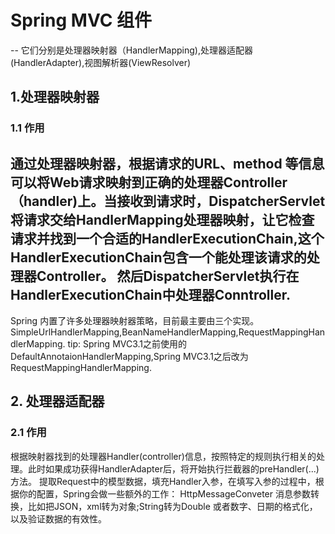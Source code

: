 # Spring MVC 组件
-- 它们分别是处理器映射器（HandlerMapping),处理器适配器(HandlerAdapter),视图解析器(ViewResolver)

## 1.处理器映射器
### 1.1 作用
通过处理器映射器，根据请求的URL、method 等信息可以将Web请求映射到正确的处理器Controller（handler)上。当接收到请求时，DispatcherServlet将请求交给HandlerMapping处理器映射，让它检查请求并找到一个合适的HandlerExecutionChain,这个HandlerExecutionChain包含一个能处理该请求的处理器Controller。 然后DispatcherServlet执行在HandlerExecutionChain中处理器Conntroller.
---------
Spring 内置了许多处理器映射器策略，目前最主要由三个实现。SimpleUrlHandlerMapping,BeanNameHandlerMapping,RequestMappingHandlerMapping.
tip: Spring MVC3.1之前使用的DefaultAnnotaionHandlerMapping,Spring MVC3.1之后改为RequestMappingHandlerMapping.

## 2. 处理器适配器
### 2.1 作用
 根据映射器找到的处理器Handler(controller)信息，按照特定的规则执行相关的处理。此时如果成功获得HandlerAdapter后，将开始执行拦截器的preHandler(...)方法。
 提取Request中的模型数据，填充Handler入参，在填写入参的过程中，根据你的配置，Spring会做一些额外的工作：
 HttpMessageConveter 消息参数转换，比如把JSON，xml转为对象;String转为Double 或者数字、日期的格式化，以及验证数据的有效性。